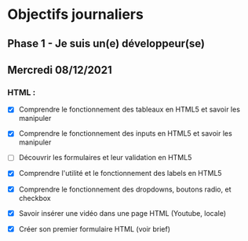# Objectifs journaliers

## Phase 1 - Je suis un(e) développeur(se)

## Mercredi 08/12/2021

### HTML :

  * [x] Comprendre le fonctionnement des tableaux en HTML5 et savoir les manipuler
  * [x] Comprendre le fonctionnement des inputs en HTML5 et savoir les manipuler
  * [ ] Découvrir les formulaires et leur validation en HTML5
  * [x] Comprendre l'utilité et le fonctionnement des labels en HTML5
  * [x] Comprendre le fonctionnement des dropdowns, boutons radio, et checkbox
  * [X] Savoir insérer une vidéo dans une page HTML (Youtube, locale)
  * [X] Créer son premier formulaire HTML (voir brief)

